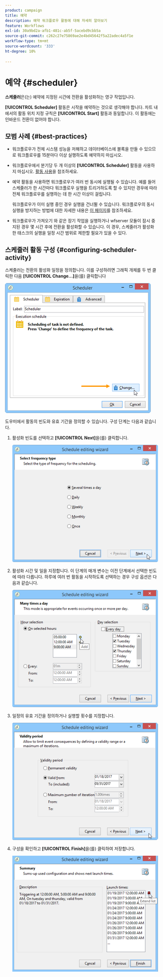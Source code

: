 ```yaml
---
product: campaign
title: 예약
description: 예약 워크플로우 활동에 대해 자세히 알아보기
feature: Workflows
exl-id: 30a9bd2a-afb1-481c-ab5f-5acebd9cbb5a
source-git-commit: c262c27e75869ae2e4bd45642f5a22adec4a5f1e
workflow-type: tm+mt
source-wordcount: '333'
ht-degree: 10%

---
```


# 예약 {#scheduler}



**스케줄러**&#x200B;은(는) 예약에 지정된 시간에 전환을 활성화하는 영구 작업입니다.

**[!UICONTROL Scheduler]** 활동은 시작을 예약하는 것으로 생각해야 합니다. 차트 내에서의 활동 위치 지정 규칙은 **[!UICONTROL Start]** 활동과 동일합니다. 이 활동에는 인바운드 전환이 없어야 합니다.

## 모범 사례 {#best-practices}

* 워크플로우가 전체 시스템 성능을 저해하고 데이터베이스에 블록을 만들 수 있으므로 워크플로우를 15분마다 이상 실행하도록 예약하지 마십시오.

* 워크플로우에서 분기당 두 개 이상의 **[!UICONTROL Scheduler]** 활동을 사용하지 마십시오. [활동 사용](workflow-best-practices.md#using-activities)을 참조하세요.

* 예약 활동을 사용하면 워크플로우가 여러 번 동시에 실행될 수 있습니다. 예를 들어 스케줄러가 한 시간마다 워크플로우 실행을 트리거하도록 할 수 있지만 경우에 따라 전체 워크플로우를 실행하는 데 한 시간 이상이 걸립니다.

  워크플로우가 이미 실행 중인 경우 실행을 건너뛸 수 있습니다. 워크플로우의 동시 실행을 방지하는 방법에 대한 자세한 내용은 [이 페이지](monitoring-workflow-execution.md#preventing-simultaneous-multiple-executions)를 참조하세요.

* 워크플로우가 가져오기 와 같은 장기 작업을 실행하거나 wfserver 모듈이 잠시 중지된 경우 몇 시간 후에 전환을 활성화할 수 있습니다. 이 경우, 스케줄러가 활성화한 태스크의 실행을 일정 시간 범위로 제한할 필요가 있을 수 있다.

## 스케줄러 활동 구성 {#configuring-scheduler-activity}

스케줄러는 전환의 활성화 일정을 정의합니다. 이를 구성하려면 그래픽 개체를 두 번 클릭한 다음 **[!UICONTROL Change...]**&#x200B;을(를) 클릭합니다

![](assets/s_user_segmentation_scheduler.png)

도우미에서 활동의 빈도와 유효 기간을 정의할 수 있습니다. 구성 단계는 다음과 같습니다.

1. 활성화 빈도를 선택하고 **[!UICONTROL Next]**&#x200B;을(를) 클릭합니다.

   ![](assets/s_user_segmentation_scheduler2.png)

1. 활성화 시간 및 일을 지정합니다. 이 단계의 매개 변수는 이전 단계에서 선택한 빈도에 따라 다릅니다. 하루에 여러 번 활동을 시작하도록 선택하는 경우 구성 옵션은 다음과 같습니다.

   ![](assets/s_user_segmentation_scheduler3.png)

1. 일정의 유효 기간을 정의하거나 실행할 횟수를 지정합니다.

   ![](assets/s_user_segmentation_scheduler4.png)

1. 구성을 확인하고 **[!UICONTROL Finish]**&#x200B;을(를) 클릭하여 저장합니다.

   ![](assets/s_user_segmentation_scheduler5.png)
